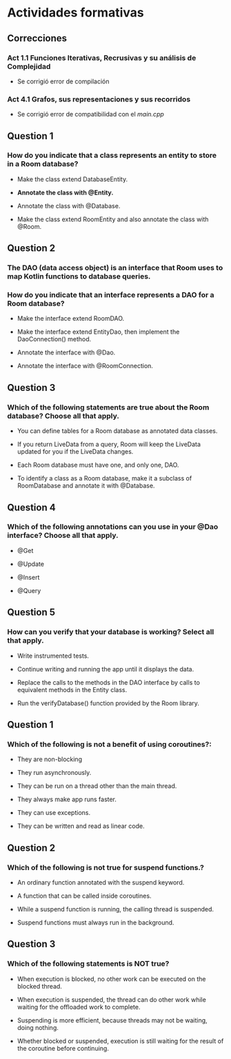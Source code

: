 # Actividades formativas

## Correcciones

### Act 1.1 Funciones Iterativas, Recrusivas y su análisis de Complejidad

* Se corrigió error de compilación

### Act 4.1 Grafos, sus representaciones y sus recorridos

* Se corrigió error de compatibilidad con el *main.cpp*

## Question 1

### How do you indicate that a class represents an entity to store in a Room database?

* Make the class extend DatabaseEntity.

* **Annotate the class with @Entity.**

* Annotate the class with @Database.

* Make the class extend RoomEntity and also annotate the class with @Room.

## Question 2

### The DAO (data access object) is an interface that Room uses to map Kotlin functions to database queries.

### How do you indicate that an interface represents a DAO for a Room database?

* Make the interface extend RoomDAO.

* Make the interface extend EntityDao, then implement the DaoConnection() method.

* Annotate the interface with @Dao.

* Annotate the interface with @RoomConnection.

## Question 3

### Which of the following statements are true about the Room database? Choose all that apply.

* You can define tables for a Room database as annotated data classes.

* If you return LiveData from a query, Room will keep the LiveData updated for you if the LiveData changes.

* Each Room database must have one, and only one, DAO.

* To identify a class as a Room database, make it a subclass of RoomDatabase and annotate it with @Database.

## Question 4

### Which of the following annotations can you use in your @Dao interface? Choose all that apply.

* @Get

* @Update

* @Insert

* @Query

## Question 5

### How can you verify that your database is working? Select all that apply.

* Write instrumented tests.

* Continue writing and running the app until it displays the data.

* Replace the calls to the methods in the DAO interface by calls to equivalent methods in the Entity class.

* Run the verifyDatabase() function provided by the Room library.

## Question 1

### Which of the following is not a benefit of using coroutines?:

* They are non-blocking

* They run asynchronously.

* They can be run on a thread other than the main thread.

* They always make app runs faster.

* They can use exceptions.

* They can be written and read as linear code.

## Question 2

### Which of the following is not true for suspend functions.?

* An ordinary function annotated with the suspend keyword.

* A function that can be called inside coroutines.

* While a suspend function is running, the calling thread is suspended.

* Suspend functions must always run in the background.

## Question 3

### Which of the following statements is NOT true?

* When execution is blocked, no other work can be executed on the blocked thread.

* When execution is suspended, the thread can do other work while waiting for the offloaded work to complete.

* Suspending is more efficient, because threads may not be waiting, doing nothing.

* Whether blocked or suspended, execution is still waiting for the result of the coroutine before continuing.
